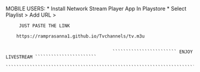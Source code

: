 MOBILE USERS:
         * Install Network Stream Player App In Playstore
         * Select Playlist > Add URL >
         
         JUST PASTE THE LINK

        https://ramprasanna1.github.io/Tvchannels/tv.m3u


                                            ```````````````````````` ENJOY LIVESTREAM ```````````````````````
                       ````````````````````````````````````````````````````````````````````````````````````````````````````````````



         
